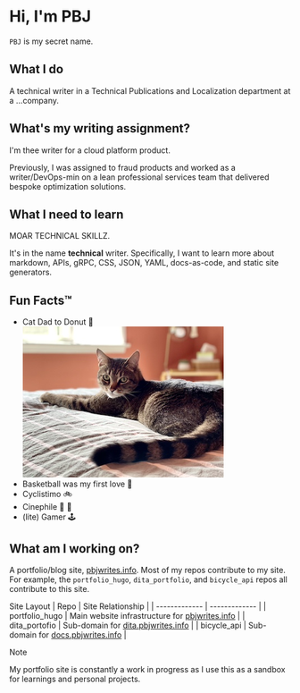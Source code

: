 # Hi, I'm PBJ 
`PBJ` is my secret name.

## What I do 
A technical writer in a Technical Publications and Localization department at a ...company.

## What's my writing assignment? 
I'm thee writer for a cloud platform product.

Previously, I was assigned to fraud products and worked as a writer/DevOps-min on a lean professional services team that delivered bespoke optimization solutions.

## What I need to learn 
MOAR TECHNICAL SKILLZ. 

It's in the name **technical** writer. Specifically, I want to learn more about markdown, APIs, gRPC, CSS, JSON, YAML, docs-as-code, and static site generators. 

## Fun Facts™
- Cat Dad to Donut 🍩 <br>
    ![Donut](/pics/IMG_4917.jpeg)     
- Basketball was my first love 🏀
- Cyclistimo 🚲
- Cinephile 🎥 🍿
- (lite) Gamer 🕹️

## What am I working on?
A portfolio/blog site, [pbjwrites.info](https://pbjwrites.info). Most of my repos contribute to my site. For example, the `portfolio_hugo`, `dita_portfolio`, and `bicycle_api` repos all contribute to this site. 

Site Layout
| Repo          | Site Relationship |
| ------------- | -------------     |
| portfolio_hugo  | Main website infrastructure for [pbjwrites.info](https://pbjwrites.info) |
| dita_portofio   | Sub-domain for [dita.pbjwrites.info](https://dita.pbjwrites.info)        |
| bicycle_api     | Sub-domain for [docs.pbjwrites.info](https://docs.pbjwrites.info)        |

> [!NOTE]
> My portfolio site is constantly a work in progress as I use this as a sandbox for learnings and personal projects.
